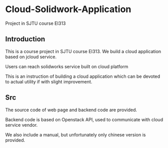 # Cloud-Solidwork-Application
Project in SJTU course EI313
## Introduction
This is a course project in SJTU course EI313. We build a cloud application based on jcloud service. 

Users can reach solidworks service built on cloud platform 

This is an instruction of building  a cloud application which can be devoted to actual utility if with slight improvement.
## Src
The source code of web page and backend code are provided.

Backend code is based on Openstack API, used to communicate with cloud service vendor. 

We also include a manual, but unfortunately only chinese version is provided.
